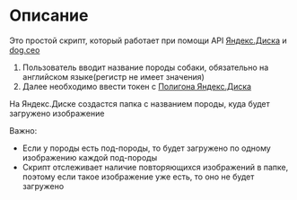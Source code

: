 # Описание
Это простой скрипт, который работает при помощи API [Яндекс.Диска](https://yandex.ru/dev/disk/poligon/) и [dog.ceo](https://dog.ceo/dog-api/documentation/)

1. Пользователь вводит название породы собаки, обязательно на английском языке(регистр не имеет значения)
2. Далее необходимо ввести токен с [Полигона Яндекс.Диска](https://yandex.ru/dev/disk/poligon/)

На Яндекс.Диске создастся папка с названием породы, куда будет загружено изображение

Важно:
* Если у породы есть под-породы, то будет загружено по одному изображению каждой под-породы
* Скрипт отслеживает наличие повторяющихся изображений в папке, поэтому если такое изображение уже есть, то оно не будет загружено